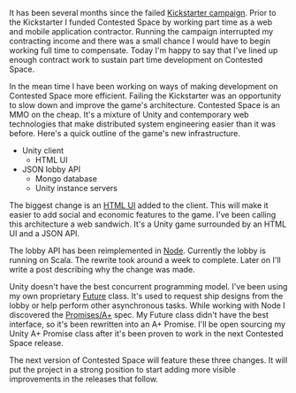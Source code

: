 It has been several months since the failed [Kickstarter campaign](https://www.kickstarter.com/projects/contested/contested-space-build-an-empire-in-an-online-sandb). Prior to the Kickstarter I funded Contested Space by working part time as a web and mobile application contractor. Running the campaign interrupted my contracting income and there was a small chance I would have to begin working full time to compensate. Today I'm happy to say that I've lined up enough contract work to sustain part time development on Contested Space.

In the mean time I have been working on ways of making development on Contested Space more efficient. Failing the Kickstarter was an opportunity to slow down and improve the game's architecture. Contested Space is an MMO on the cheap. It's a mixture of Unity and contemporary web technologies that make distributed system engineering easier than it was before. Here's a quick outline of the game's new infrastructure.

* Unity client
	* HTML UI
* JSON lobby API
	* Mongo database
	* Unity instance servers

The biggest change is an [HTML UI](http://coherent-labs.com/) added to the client. This will make it easier to add social and economic features to the game. I've been calling this architecture a web sandwich. It's a Unity game surrounded by an HTML UI and a JSON API.

The lobby API has been reimplemented in [Node](http://nodejs.org/). Currently the lobby is running on Scala. The rewrite took around a week to complete. Later on I'll write a post describing why the change was made.

Unity doesn't have the best concurrent programming model. I've been using my own proprietary [Future](http://en.wikipedia.org/wiki/Futures_and_promises) class. It's used to request ship designs from the lobby or help perform other asynchronous tasks. While working with Node I discovered the [Promises/A+](http://promisesaplus.com/) spec. My Future class didn't have the best interface, so it's been rewritten into an A+ Promise. I'll be open sourcing my Unity A+ Promise class after it's been proven to work in the next Contested Space release.

The next version of Contested Space will feature these three changes. It will put the project in a strong position to start adding more visible improvements in the releases that follow.